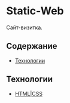 # Static-Web
Сайт-визитка.

## Содержание
- [Технологии](#технологии)

## Технологии
- [HTML|CSS](https://htmlbook.ru/)
